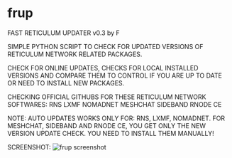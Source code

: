 # frup
FAST RETICULUM UPDATER v0.3 by F

SIMPLE PYTHON SCRIPT TO CHECK FOR UPDATED VERSIONS OF RETICULUM NETWORK RELATED PACKAGES.

CHECK FOR ONLINE UPDATES, CHECKS FOR LOCAL INSTALLED VERSIONS AND COMPARE THEM TO CONTROL IF YOU ARE UP TO DATE OR NEED TO INSTALL NEW PACKAGES.

CHECKING OFFICIAL GITHUBS FOR THESE RETICULUM NETWORK SOFTWARES:
RNS
LXMF
NOMADNET
MESHCHAT
SIDEBAND
RNODE CE


NOTE: AUTO UPDATES WORKS ONLY FOR: RNS, LXMF, NOMADNET.
FOR MESHCHAT, SIDEBAND AND RNODE CE, YOU GET ONLY THE NEW VERSION UPDATE CHECK. YOU NEED TO INSTALL THEM MANUALLY!


SCREENSHOT:
![frup screenshot](https://github.com/user-attachments/assets/705e7d25-00a8-4971-9c72-b61853e64699)
